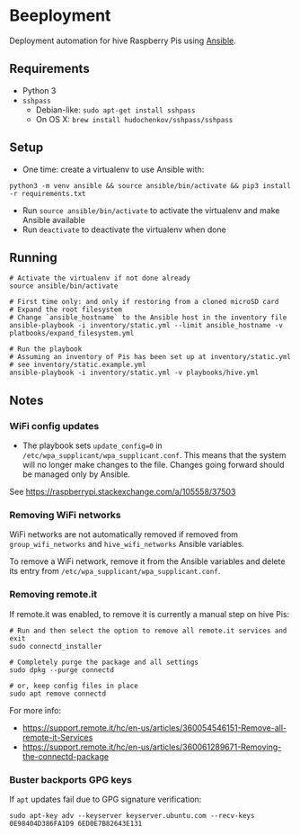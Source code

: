 # Beeployment

Deployment automation for hive Raspberry Pis using [Ansible](https://docs.ansible.com/ansible/latest/index.html).

## Requirements

- Python 3
- `sshpass`
  - Debian-like: `sudo apt-get install sshpass`
  - On OS X: `brew install hudochenkov/sshpass/sshpass`

## Setup

- One time: create a virtualenv to use Ansible with:

```shell
python3 -m venv ansible && source ansible/bin/activate && pip3 install -r requirements.txt
```

- Run `source ansible/bin/activate` to activate the virtualenv and make Ansible available
- Run `deactivate` to deactivate the virtualenv when done

## Running

```shell
# Activate the virtualenv if not done already
source ansible/bin/activate

# First time only: and only if restoring from a cloned microSD card
# Expand the root filesystem
# Change `ansible_hostname` to the Ansible host in the inventory file
ansible-playbook -i inventory/static.yml --limit ansible_hostname -v platbooks/expand_filesystem.yml

# Run the playbook
# Assuming an inventory of Pis has been set up at inventory/static.yml
# see inventory/static.example.yml
ansible-playbook -i inventory/static.yml -v playbooks/hive.yml
```

## Notes

### WiFi config updates

- The playbook sets `update_config=0` in `/etc/wpa_supplicant/wpa_supplicant.conf`. This means that the system will no longer make changes to the file. Changes going forward should be managed only by Ansible.

See https://raspberrypi.stackexchange.com/a/105558/37503

### Removing WiFi networks

WiFi networks are not automatically removed if removed from `group_wifi_networks` and `hive_wifi_networks` Ansible variables.

To remove a WiFi network, remove it from the Ansible variables and delete its entry from `/etc/wpa_supplicant/wpa_supplicant.conf`.

### Removing remote.it

If remote.it was enabled, to remove it is currently a manual step on hive Pis:

``` shell
# Run and then select the option to remove all remote.it services and exit
sudo connectd_installer

# Completely purge the package and all settings
sudo dpkg --purge connectd

# or, keep config files in place
sudo apt remove connectd
```

For more info:

- https://support.remote.it/hc/en-us/articles/360054546151-Remove-all-remote-it-Services
- https://support.remote.it/hc/en-us/articles/360061289671-Removing-the-connectd-package

### Buster backports GPG keys

If `apt` updates fail due to GPG signature verification:

```
sudo apt-key adv --keyserver keyserver.ubuntu.com --recv-keys 0E98404D386FA1D9 6ED0E7B82643E131
```
